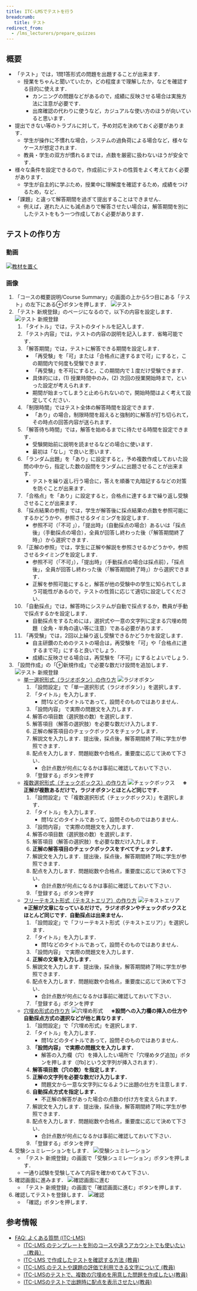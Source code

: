 ```yaml
---
title: ITC-LMSでテストを行う
breadcrumb:
   title: テスト
redirect_from:
  - /lms_lecturers/prepare_quizzes
---
```


## 概要
* 「テスト」では，1問1答形式の問題を出題することが出来ます．
  * 授業をちゃんと聞いていたか，どの程度まで理解したか，などを確認する目的に使えます．
    * カンニングの問題などがあるので，成績に反映させる場合は実施方法に注意が必要です．
    * 出席確認の代わりに使うなど，カジュアルな使い方のほうが向いていると思います．
* 提出できない等のトラブルに対して，予め対応を決めておく必要があります．
  * 学生が操作に不慣れな場合，システムの過負荷による場合など，様々なケースが想定されます．
  * 教員・学生の双方が慣れるまでは，点数を厳密に扱わないほうが安全です．
* 様々な条件を設定できるので，作成前にテストの性質をよく考えておく必要があります．
  * 学生が自主的に学ぶため，授業中に理解度を確認するため，成績をつけるため，など．
* 「課題」と違って解答期間を過ぎて提出することはできません．
  * 例えば，遅れた人にも減点ありで解答させたい場合は，解答期間を別にしたテストをもう一つ作成しておく必要があります．



## テストの作り方

### 動画

[![教材を置く](https://img.youtube.com/vi/jJiEu22byGg/0.jpg)](https://www.youtube.com/watch?v=jJiEu22byGg)

### 画像

1. 「コースの概要説明/Course Summary」の画面の上から5つ目にある「テスト」の左下にある⊕ボタンを押します．
![テスト](quiz1.png)
1. 「テスト 新規登録」のページになるので，以下の内容を設定します．
![テスト 新規登録](quiz2.png)
   1. 「タイトル」では，テストのタイトルを記入します．
   1. 「テスト内容」では，テストの内容の説明を記入します．省略可能です．
   1. 「解答期間」では，テストに解答できる期間を設定します．
      - 「再受験」を「可」または「合格点に達するまで可」にすると，この期間内で何度も受験できます．
      - 「再受験」を不可にすると，この期間内で１度だけ受験できます．
      - 具体的には，(1) 授業時間中のみ，(2) 次回の授業開始時まで，といった設定が考えられます．
      - 期間が始まってしまうと止められないので，開始時間はよく考えて設定してください．
   1. 「制限時間」ではテスト全体の解答時間を設定できます．
      - 「あり」の場合，制限時間を超えると強制的に解答が打ち切られて，その時点の回答内容が送られます．
   1. 「解答待ち時間」では，解答を始めるまでに待たせる時間を設定できます．
      - 受験開始前に説明を読ませるなどの場合に使います．
      - 最初は「なし」で良いと思います．
   1. 「ランダム出題」を「あり」に設定すると，予め複数作成しておいた設問の中から，指定した数の設問をランダムに出題させることが出来ます．
      - テストを繰り返し行う場合に，答えを順番で丸暗記するなどの対策を防ぐことが出来ます．
   1. 「合格点」を「あり」に設定すると，合格点に達するまで繰り返し受験させることが出来ます．
   1. 「採点結果の参照」では，学生が解答後に採点結果の点数を参照可能にするかどうかや，参照させるタイミングを設定します．
      - 参照不可（「不可 」），「提出時」（自動採点の場合）あるいは「採点後」（手動採点の場合），全員が回答し終わった後（「解答期間終了時」）から選択できます．
   1. 「正解の参照」では，学生に正解や解説を参照させるかどうかや，参照させるタイミングを設定します．
      - 参照不可（「不可」），「提出時」（手動採点の場合は採点前），「採点後」，全員が回答し終わった後（「解答期間終了時」）から選択できます．
      - 正解を参照可能にすると，解答が他の受験中の学生に知られてしまう可能性があるので，テストの性質に応じて適切に設定してください．
   1. 「自動採点」では，解答時にシステムが自動で採点するか，教員が手動で採点するかを設定します．
       - 自動採点をするためには，選択式や一意の文字列に定まる穴埋め問題（全角・半角の違い等に注意）である必要があります．
   1. 「再受験」では，2回以上繰り返し受験できるかどうかを設定します．
       - 自主研鑽のためのテストの場合は，再受験を「可」や「合格点に達するまで可」にすると良いでしょう．
       - 成績に反映させる場合は，再受験を「不可」にするとよいでしょう．
1. 「設問作成」の「⊕新規作成」で必要な数だけ設問を追加します．
![テスト 新規登録](quiz3.png)
   - <u>単一選択形式（ラジオボタン）の作り方</u>
      ![ラジオボタン](quiz4.png)
      1. 「設問設定」で「単一選択形式（ラジオボタン）」を選択します．
      1. 「タイトル」を入力します．
      	 - 問1などのタイトルであって，設問そのものではありません．
      1. 「設問内容」 で実際の問題文を入力します．
      1. 解答の項目数（選択肢の数）を選択します．
      1. 解答項目（解答の選択肢）を必要な数だけ入力します．
      1. 正解の解答項目のチェックボックスをチェックします．
      1. 解説文を入力します．提出後，採点後，解答期間終了時に学生が参照できます．
      1. 配点を入力します．問題総数や合格点，重要度に応じて決めて下さい．
      	 - 合計点数が何点になるかは事前に確認しておいて下さい．
      1. 「登録する」ボタンを押す
   -  <u>複数選択形式（チェックボックス）の作り方</u>
      ![チェックボックス](quiz5.png)
      　 <b>※正解が複数あるだけで，ラジオボタンとほとんど同じです．</b>
      1. 「設問設定」で「複数選択形式（チェックボックス）」を選択します．
      1. 「タイトル」を入力します．
      	 - 問1などのタイトルであって，設問そのものではありません．
      1. 「設問内容」 で実際の問題文を入力します．
      1. 解答の項目数（選択肢の数）を選択します．
      1. 解答項目（解答の選択肢）を必要な数だけ入力します．
      1. <b>正解の解答項目のチェックボックスをすべてチェックします．</b>
      1. 解説文を入力します．提出後，採点後，解答期間終了時に学生が参照できます．
      1. 配点を入力します．問題総数や合格点，重要度に応じて決めて下さい．
      	 - 合計点数が何点になるかは事前に確認しておいて下さい．
      1. 「登録する」ボタンを押す
   -  <u>フリーテキスト形式（テキストエリア）の作り方</u>
      ![テキストエリア](quiz6.png)
   　 <b>※正解が文章になっているだけで，ラジオボタンやチェックボックスとほとんど同じです．自動採点は出来ません．</b>
      1. 「設問設定」で「フリーテキスト形式（テキストエリア）」を選択します．
      1. 「タイトル」を入力します．
      	 - 問1などのタイトルであって，設問そのものではありません．
      1. 「設問内容」 で実際の問題文を入力します．
      1. <b>正解の文章を入力します．</b>
      1. 解説文を入力します．提出後，採点後，解答期間終了時に学生が参照できます．
      1. 配点を入力します．問題総数や合格点，重要度に応じて決めて下さい．
      	 - 合計点数が何点になるかは事前に確認しておいて下さい．
      1. 「登録する」ボタンを押す
   - <u>穴埋め形式の作り方</u>
      ![穴埋め形式](quiz7.png)
   　 <b>※設問への入力欄の挿入の仕方や自動採点方式の選択などが他と異なります．</b>
      1. 「設問設定」で「穴埋め形式」を選択します．
      1. 「タイトル」を入力します．
      	 - 問1などのタイトルであって，設問そのものではありません．
      1. <b>「設問内容」 で実際の問題文を入力します．</b>
         - 解答の入力欄（穴）を挿入したい場所で「穴埋めタグ追加」ボタンを押します（[fb]という文字列が挿入されます）．
      1. <b>解答項目数（穴の数）を指定します．</b>
      1. <b>正解の文字列を必要な数だけ入力します．</b>
         - 問題文から一意な文字列になるように出題の仕方を注意します．
      1. <b>自動採点方式を指定します．</b>
         - 不正解の解答があった場合の点数の付け方を変えられます．
      1. 解説文を入力します．提出後，採点後，解答期間終了時に学生が参照できます．
      1. 配点を入力します．問題総数や合格点，重要度に応じて決めて下さい．
      	 - 合計点数が何点になるかは事前に確認しておいて下さい．
      1. 「登録する」ボタンを押す
1. 受験シュミレーションをします．
![受験シュミレーション](quiz8.png)
   - 「テスト 新規登録」の画面で「受験シュミレーション」ボタンを押します．
   - 一通り試験を受験してみて内容を確かめてみて下さい．
1. 確認画面に進みます．
![確認画面に進む](quiz9.png)
   - 「テスト 新規登録」の画面で「確認画面に進む」ボタンを押します．
1. 確認してテストを登録します．
![確認](quiz10.png)
   - 「確認」ボタンを押します．



## 参考情報

* <a href="https://www.ecc.u-tokyo.ac.jp/itc-lms/faq.html">FAQ: よくある質問 (ITC-LMS)</a>
  * <a href="https://www.ecc.u-tokyo.ac.jp/announcement/2015/04/08_2029.html">ITC-LMS のテンプレートを別のコースや違うアカウントでも使いたい （教員）</a>
  * <a href="https://www.ecc.u-tokyo.ac.jp/announcement/2014/04/10_1858.html">ITC-LMS で作成したテストを確認する方法 (教員)</a>
  * <a href="https://www.ecc.u-tokyo.ac.jp/announcement/2014/04/23_1889.html">ITC-LMS のテストや課題の評価で利用できる文字について (教員)</a>
  * <a href="https://www.ecc.u-tokyo.ac.jp/announcement/2014/04/23_1888.html">ITC-LMSのテストで、複数の穴埋めを用意した問題を作成したい(教員)</a>
  * <a href="https://www.ecc.u-tokyo.ac.jp/announcement/2014/04/23_1890.html">ITC-LMSのテストで出題時に配点を表示させたい(教員)</a>
